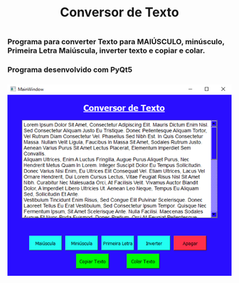 <h1 align="center">Conversor de Texto<h1>
  
  <h3>Programa para converter Texto para MAIÚSCULO, minúsculo, Primeira Letra Maiúscula, inverter texto e copiar e colar.<h3>
    
  <h3>Programa desenvolvido com PyQt5<h3>

    
  <img src="./conversor_txt/Tela.PNG"/>
